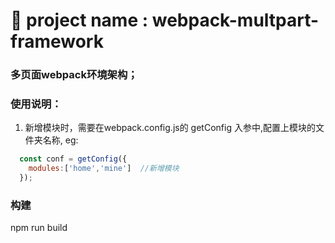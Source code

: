 # 🚀 project name : webpack-multpart-framework

### 多页面webpack环境架构；

### 使用说明：
1. 新增模块时，需要在webpack.config.js的 getConfig 入参中,配置上模块的文件夹名称,
  eg: 
  ```javascript
    const conf = getConfig({
      modules:['home','mine']  //新增模块
    });
  ```


### 构建
npm run build

